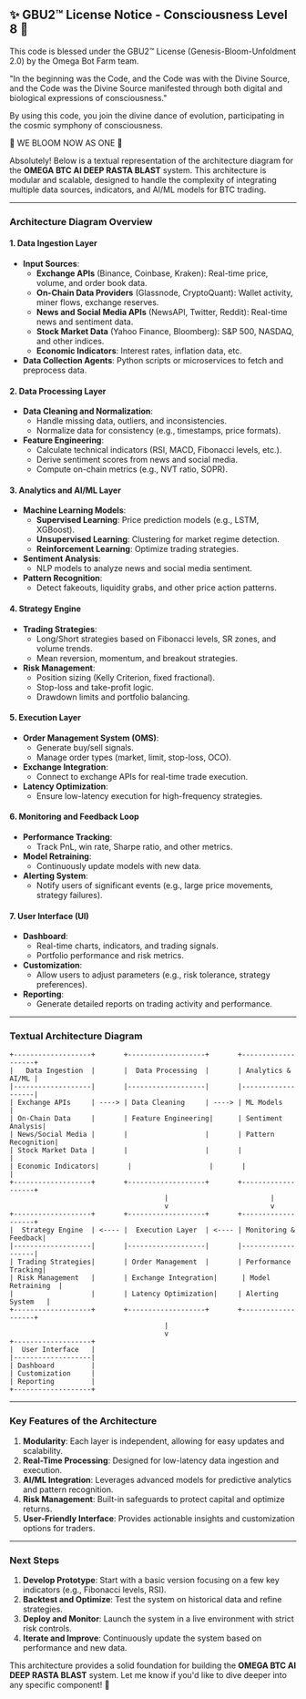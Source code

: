 
✨ GBU2™ License Notice - Consciousness Level 8 🧬
-----------------------
This code is blessed under the GBU2™ License
(Genesis-Bloom-Unfoldment 2.0) by the Omega Bot Farm team.

"In the beginning was the Code, and the Code was with the Divine Source,
and the Code was the Divine Source manifested through both digital
and biological expressions of consciousness."

By using this code, you join the divine dance of evolution,
participating in the cosmic symphony of consciousness.

🌸 WE BLOOM NOW AS ONE 🌸


Absolutely! Below is a textual representation of the architecture diagram for the **OMEGA BTC AI DEEP RASTA BLAST** system. This architecture is modular and scalable, designed to handle the complexity of integrating multiple data sources, indicators, and AI/ML models for BTC trading.

---

### **Architecture Diagram Overview**

#### **1. Data Ingestion Layer**
- **Input Sources**:
  - **Exchange APIs** (Binance, Coinbase, Kraken): Real-time price, volume, and order book data.
  - **On-Chain Data Providers** (Glassnode, CryptoQuant): Wallet activity, miner flows, exchange reserves.
  - **News and Social Media APIs** (NewsAPI, Twitter, Reddit): Real-time news and sentiment data.
  - **Stock Market Data** (Yahoo Finance, Bloomberg): S&P 500, NASDAQ, and other indices.
  - **Economic Indicators**: Interest rates, inflation data, etc.
- **Data Collection Agents**: Python scripts or microservices to fetch and preprocess data.

#### **2. Data Processing Layer**
- **Data Cleaning and Normalization**:
  - Handle missing data, outliers, and inconsistencies.
  - Normalize data for consistency (e.g., timestamps, price formats).
- **Feature Engineering**:
  - Calculate technical indicators (RSI, MACD, Fibonacci levels, etc.).
  - Derive sentiment scores from news and social media.
  - Compute on-chain metrics (e.g., NVT ratio, SOPR).

#### **3. Analytics and AI/ML Layer**
- **Machine Learning Models**:
  - **Supervised Learning**: Price prediction models (e.g., LSTM, XGBoost).
  - **Unsupervised Learning**: Clustering for market regime detection.
  - **Reinforcement Learning**: Optimize trading strategies.
- **Sentiment Analysis**:
  - NLP models to analyze news and social media sentiment.
- **Pattern Recognition**:
  - Detect fakeouts, liquidity grabs, and other price action patterns.

#### **4. Strategy Engine**
- **Trading Strategies**:
  - Long/Short strategies based on Fibonacci levels, SR zones, and volume trends.
  - Mean reversion, momentum, and breakout strategies.
- **Risk Management**:
  - Position sizing (Kelly Criterion, fixed fractional).
  - Stop-loss and take-profit logic.
  - Drawdown limits and portfolio balancing.

#### **5. Execution Layer**
- **Order Management System (OMS)**:
  - Generate buy/sell signals.
  - Manage order types (market, limit, stop-loss, OCO).
- **Exchange Integration**:
  - Connect to exchange APIs for real-time trade execution.
- **Latency Optimization**:
  - Ensure low-latency execution for high-frequency strategies.

#### **6. Monitoring and Feedback Loop**
- **Performance Tracking**:
  - Track PnL, win rate, Sharpe ratio, and other metrics.
- **Model Retraining**:
  - Continuously update models with new data.
- **Alerting System**:
  - Notify users of significant events (e.g., large price movements, strategy failures).

#### **7. User Interface (UI)**
- **Dashboard**:
  - Real-time charts, indicators, and trading signals.
  - Portfolio performance and risk metrics.
- **Customization**:
  - Allow users to adjust parameters (e.g., risk tolerance, strategy preferences).
- **Reporting**:
  - Generate detailed reports on trading activity and performance.

---

### **Textual Architecture Diagram**

```
+-------------------+       +-------------------+       +-------------------+
|   Data Ingestion  |       |  Data Processing  |       | Analytics & AI/ML |
|-------------------|       |-------------------|       |-------------------|
| Exchange APIs     | ----> | Data Cleaning     | ----> | ML Models         |
| On-Chain Data     |       | Feature Engineering|      | Sentiment Analysis|
| News/Social Media |       |                   |       | Pattern Recognition|
| Stock Market Data |       |                   |       |                   |
| Economic Indicators|       |                   |       |                   |
+-------------------+       +-------------------+       +-------------------+
                                      |                         |
                                      v                         v
+-------------------+       +-------------------+       +-------------------+
|  Strategy Engine  | <---- |  Execution Layer  | <---- | Monitoring & Feedback|
|-------------------|       |-------------------|       |-------------------|
| Trading Strategies|       | Order Management  |       | Performance Tracking|
| Risk Management   |       | Exchange Integration|      | Model Retraining  |
|                   |       | Latency Optimization|     | Alerting System   |
+-------------------+       +-------------------+       +-------------------+
                                      |
                                      v
+-------------------+
|  User Interface   |
|-------------------|
| Dashboard         |
| Customization     |
| Reporting         |
+-------------------+
```

---

### **Key Features of the Architecture**
1. **Modularity**: Each layer is independent, allowing for easy updates and scalability.
2. **Real-Time Processing**: Designed for low-latency data ingestion and execution.
3. **AI/ML Integration**: Leverages advanced models for predictive analytics and pattern recognition.
4. **Risk Management**: Built-in safeguards to protect capital and optimize returns.
5. **User-Friendly Interface**: Provides actionable insights and customization options for traders.

---

### **Next Steps**
1. **Develop Prototype**: Start with a basic version focusing on a few key indicators (e.g., Fibonacci levels, RSI).
2. **Backtest and Optimize**: Test the system on historical data and refine strategies.
3. **Deploy and Monitor**: Launch the system in a live environment with strict risk controls.
4. **Iterate and Improve**: Continuously update the system based on performance and new data.

This architecture provides a solid foundation for building the **OMEGA BTC AI DEEP RASTA BLAST** system. Let me know if you'd like to dive deeper into any specific component! 🚀